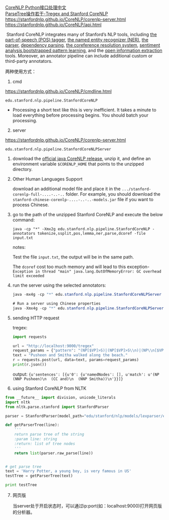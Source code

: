 [CoreNLP Python接口处理中文](https://blog.csdn.net/thriving_fcl/article/details/76595253?locationNum=4&fps=1)<br>[ParseTree操作若干-Tregex and Stanford CoreNLP](http://www.shuang0420.com/2017/03/24/ParseTree%E6%93%8D%E4%BD%9C%E8%8B%A5%E5%B9%B2-Tregex%20and%20Stanford%20CoreNLP/)<br>https://stanfordnlp.github.io/CoreNLP/corenlp-server.html<br>https://stanfordnlp.github.io/CoreNLP/api.html

​	Stanford CoreNLP integrates many of Stanford’s NLP tools, including [the part-of-speech (POS) tagger](http://nlp.stanford.edu/software/tagger.html), [the named entity recognizer (NER)](http://nlp.stanford.edu/software/CRF-NER.html), [the parser](http://nlp.stanford.edu/software/lex-parser.html), [dependency parsing](http://nlp.stanford.edu/software/nndep.html), [the coreference resolution system](http://nlp.stanford.edu/software/dcoref.html), [sentiment analysis](http://nlp.stanford.edu/sentiment/),[bootstrapped pattern learning](http://nlp.stanford.edu/software/patternslearning.html), and the [open information extraction](http://nlp.stanford.edu/software/openie.html) tools. Moreover, an annotator pipeline can include additional custom or third-party annotators.

两种使用方式：

1. cmd

https://stanfordnlp.github.io/CoreNLP/cmdline.html

`edu.stanford.nlp.pipeline.StanfordCoreNLP`

- Processing a short text like this is very inefficient. It takes a minute to load everything before processing begins. You should batch your processing.

2. server

https://stanfordnlp.github.io/CoreNLP/corenlp-server.html

`edu.stanford.nlp.pipeline.StanfordCoreNLPServer`



1. download the [official java CoreNLP release](https://stanfordnlp.github.io/CoreNLP/#download), unzip it, and define an environment variable `$CORENLP_HOME` that points to the unzipped directory.

2. Other Human Languages Support

   download an additional model file and place it in the `.../stanford-corenlp-full-....-..-..` folder. For example, you should download the `stanford-chinese-corenlp-....-..-..-models.jar` file if you want to process Chinese.

3. go to the path of the unzipped Stanford CoreNLP and execute the below command:

   `java -cp "*" -Xmx2g edu.stanford.nlp.pipeline.StanfordCoreNLP -annotators tokenize,ssplit,pos,lemma,ner,parse,dcoref -file input.txt`

   notes:

   Test the file `input.txt`, the output will be in the same path.

   The `dcoref` cost too much memory and will lead to this exception-`Exception in thread "main" java.lang.OutOfMemoryError: GC overhead limit exceeded` 

4. run the server using the selected annotators:

   ```java
   java -mx4g -cp "*" edu.stanford.nlp.pipeline.StanfordCoreNLPServer -annotators "tokenize,ssplit,pos,lemma,ner,depparse,dcoref" -port 9000 -timeout 30000
   ```

   ```java
   # Run a server using Chinese properties
   java -Xmx4g -cp "*" edu.stanford.nlp.pipeline.StanfordCoreNLPServer -serverProperties StanfordCoreNLP-chinese.properties -annotators "tokenize,ssplit,pos,lemma,ner,depparse,dcoref" -port 9000 -timeout 15000
   ```

5. sending HTTP request

   tregex:

   ```python
   import requests
   
   url = "http://localhost:9000/tregex"
   request_params = {"pattern": "(NP[$VP]>S)|(NP[$VP]>S\\n)|(NP\\n[$VP]>S)|(NP\\n[$VP]>S\\n)"}
   text = "Pusheen and Smitha walked along the beach."
   r = requests.post(url, data=text, params=request_params)
   print(r.json())
   ```

   output: `{u'sentences': [{u'0': {u'namedNodes': [], u'match': u'(NP (NNP Pusheen)\n  (CC and)\n  (NNP Smitha))\n'}}]}`

6. using Stanford CoreNLP from NLTK

```python
from __future__ import division, unicode_literals
import nltk
from nltk.parse.stanford import StanfordParser

parser = StanfordParser(model_path="edu/stanford/nlp/models/lexparser/englishPCFG.ser.gz")

def getParserTree(line):
    '''
    return parse tree of the string
    :param line: string
    :return: list of tree nodes
    '''
    return list(parser.raw_parse(line))


# get parse tree
text = 'Harry Potter, a young boy, is very famous in US'
testTree = getParserTree(text)

print testTree
```

7. 网页版

   当server处于开启状态时，可以通过ip:port(如：localhost:9000)打开网页版的分析器。




